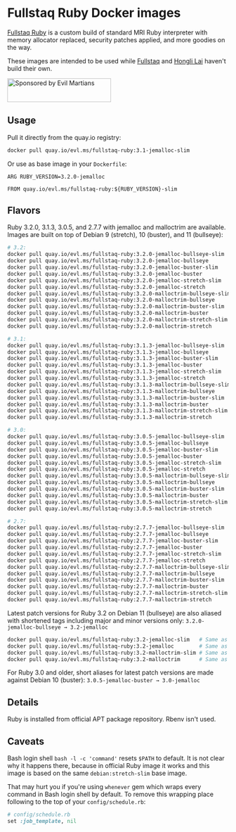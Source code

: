 Fullstaq Ruby Docker images
===========================

[Fullstaq Ruby] is a custom build of standard MRI Ruby interpreter with memory allocator replaced, security patches applied, and more goodies on the way.

These images are intended to be used while [Fullstaq] and [Hongli Lai] haven't build their own.

<a href="https://evilmartians.com/?utm_source=fullstaq-ruby-docker&utm_campaign=project_page">
<img src="https://evilmartians.com/badges/sponsored-by-evil-martians.svg" alt="Sponsored by Evil Martians" width="236" height="54">
</a>

## Usage

Pull it directly from the quay.io registry:

```sh
docker pull quay.io/evl.ms/fullstaq-ruby:3.1-jemalloc-slim
```

Or use as base image in your `Dockerfile`:

```docker
ARG RUBY_VERSION=3.2.0-jemalloc

FROM quay.io/evl.ms/fullstaq-ruby:${RUBY_VERSION}-slim
```

## Flavors

Ruby 3.2.0, 3.1.3, 3.0.5, and 2.7.7 with jemalloc and malloctrim are available. Images are built on top of Debian 9 (stretch), 10 (buster), and 11 (bullseye):

```sh
# 3.2:
docker pull quay.io/evl.ms/fullstaq-ruby:3.2.0-jemalloc-bullseye-slim
docker pull quay.io/evl.ms/fullstaq-ruby:3.2.0-jemalloc-bullseye
docker pull quay.io/evl.ms/fullstaq-ruby:3.2.0-jemalloc-buster-slim
docker pull quay.io/evl.ms/fullstaq-ruby:3.2.0-jemalloc-buster
docker pull quay.io/evl.ms/fullstaq-ruby:3.2.0-jemalloc-stretch-slim
docker pull quay.io/evl.ms/fullstaq-ruby:3.2.0-jemalloc-stretch
docker pull quay.io/evl.ms/fullstaq-ruby:3.2.0-malloctrim-bullseye-slim
docker pull quay.io/evl.ms/fullstaq-ruby:3.2.0-malloctrim-bullseye
docker pull quay.io/evl.ms/fullstaq-ruby:3.2.0-malloctrim-buster-slim
docker pull quay.io/evl.ms/fullstaq-ruby:3.2.0-malloctrim-buster
docker pull quay.io/evl.ms/fullstaq-ruby:3.2.0-malloctrim-stretch-slim
docker pull quay.io/evl.ms/fullstaq-ruby:3.2.0-malloctrim-stretch

# 3.1:
docker pull quay.io/evl.ms/fullstaq-ruby:3.1.3-jemalloc-bullseye-slim
docker pull quay.io/evl.ms/fullstaq-ruby:3.1.3-jemalloc-bullseye
docker pull quay.io/evl.ms/fullstaq-ruby:3.1.3-jemalloc-buster-slim
docker pull quay.io/evl.ms/fullstaq-ruby:3.1.3-jemalloc-buster
docker pull quay.io/evl.ms/fullstaq-ruby:3.1.3-jemalloc-stretch-slim
docker pull quay.io/evl.ms/fullstaq-ruby:3.1.3-jemalloc-stretch
docker pull quay.io/evl.ms/fullstaq-ruby:3.1.3-malloctrim-bullseye-slim
docker pull quay.io/evl.ms/fullstaq-ruby:3.1.3-malloctrim-bullseye
docker pull quay.io/evl.ms/fullstaq-ruby:3.1.3-malloctrim-buster-slim
docker pull quay.io/evl.ms/fullstaq-ruby:3.1.3-malloctrim-buster
docker pull quay.io/evl.ms/fullstaq-ruby:3.1.3-malloctrim-stretch-slim
docker pull quay.io/evl.ms/fullstaq-ruby:3.1.3-malloctrim-stretch

# 3.0:
docker pull quay.io/evl.ms/fullstaq-ruby:3.0.5-jemalloc-bullseye-slim
docker pull quay.io/evl.ms/fullstaq-ruby:3.0.5-jemalloc-bullseye
docker pull quay.io/evl.ms/fullstaq-ruby:3.0.5-jemalloc-buster-slim
docker pull quay.io/evl.ms/fullstaq-ruby:3.0.5-jemalloc-buster
docker pull quay.io/evl.ms/fullstaq-ruby:3.0.5-jemalloc-stretch-slim
docker pull quay.io/evl.ms/fullstaq-ruby:3.0.5-jemalloc-stretch
docker pull quay.io/evl.ms/fullstaq-ruby:3.0.5-malloctrim-bullseye-slim
docker pull quay.io/evl.ms/fullstaq-ruby:3.0.5-malloctrim-bullseye
docker pull quay.io/evl.ms/fullstaq-ruby:3.0.5-malloctrim-buster-slim
docker pull quay.io/evl.ms/fullstaq-ruby:3.0.5-malloctrim-buster
docker pull quay.io/evl.ms/fullstaq-ruby:3.0.5-malloctrim-stretch-slim
docker pull quay.io/evl.ms/fullstaq-ruby:3.0.5-malloctrim-stretch

# 2.7:
docker pull quay.io/evl.ms/fullstaq-ruby:2.7.7-jemalloc-bullseye-slim
docker pull quay.io/evl.ms/fullstaq-ruby:2.7.7-jemalloc-bullseye
docker pull quay.io/evl.ms/fullstaq-ruby:2.7.7-jemalloc-buster-slim
docker pull quay.io/evl.ms/fullstaq-ruby:2.7.7-jemalloc-buster
docker pull quay.io/evl.ms/fullstaq-ruby:2.7.7-jemalloc-stretch-slim
docker pull quay.io/evl.ms/fullstaq-ruby:2.7.7-jemalloc-stretch
docker pull quay.io/evl.ms/fullstaq-ruby:2.7.7-malloctrim-bullseye-slim
docker pull quay.io/evl.ms/fullstaq-ruby:2.7.7-malloctrim-bullseye
docker pull quay.io/evl.ms/fullstaq-ruby:2.7.7-malloctrim-buster-slim
docker pull quay.io/evl.ms/fullstaq-ruby:2.7.7-malloctrim-buster
docker pull quay.io/evl.ms/fullstaq-ruby:2.7.7-malloctrim-stretch-slim
docker pull quay.io/evl.ms/fullstaq-ruby:2.7.7-malloctrim-stretch
```

Latest patch versions for Ruby 3.2 on Debian 11 (bullseye) are also aliased with shortened tags including major and minor versions only: `3.2.0-jemalloc-bullseye → 3.2-jemalloc`

```sh
docker pull quay.io/evl.ms/fullstaq-ruby:3.2-jemalloc-slim   # Same as quay.io/evl.ms/fullstaq-ruby:3.2.3-jemalloc-bullseye-slim
docker pull quay.io/evl.ms/fullstaq-ruby:3.2-jemalloc        # Same as quay.io/evl.ms/fullstaq-ruby:3.2.3-jemalloc-bullseye
docker pull quay.io/evl.ms/fullstaq-ruby:3.2-malloctrim-slim # Same as quay.io/evl.ms/fullstaq-ruby:3.2.3-malloctrim-bullseye-slim
docker pull quay.io/evl.ms/fullstaq-ruby:3.2-malloctrim      # Same as quay.io/evl.ms/fullstaq-ruby:3.2.3-malloctrim-bullseye
```

For Ruby 3.0 and older, short aliases for latest patch versions are made against Debian 10 (buster): `3.0.5-jemalloc-buster → 3.0-jemalloc`


## Details

Ruby is installed from official APT package repository. Rbenv isn't used.

## Caveats

Bash login shell `bash -l -c 'command'` resets `$PATH` to default. It is not clear why it happens there, because in official Ruby image it works and this image is based on the same `debian:stretch-slim` base image.

That may hurt you if you're using `whenever` gem which wraps every command in Bash login shell by default. To remove this wrapping place following to the top of your `config/schedule.rb`:

```ruby
# config/schedule.rb
set :job_template, nil
```

[Fullstaq Ruby]: https://fullstaqruby.org/ "Ruby, optimized for production"
[Hongli Lai]: https://www.joyfulbikeshedding.com/
[Fullstaq]: https://fullstaq.com/
